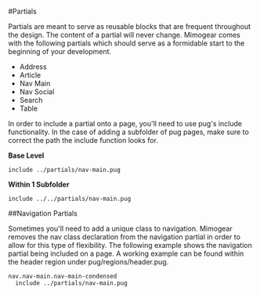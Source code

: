 #Partials

Partials are meant to serve as reusable blocks that are frequent throughout the design. The content of a partial will never change. Mimogear comes with the following partials which should serve as a formidable start to the beginning of your development.

* Address
* Article
* Nav Main
* Nav Social
* Search
* Table

In order to include a partial onto a page, you'll need to use pug's include functionality. In the case of adding a subfolder of pug pages, make sure to correct the path the include function looks for.

**Base Level**

```pug
include ../partials/nav-main.pug
```

**Within 1 Subfolder**

```pug
include ../../partials/nav-main.pug
```

##Navigation Partials

Sometimes you'll need to add a unique class to navigation. Mimogear removes the nav class declaration from the navigation partial in order to allow for this type of flexibility. The following example shows the navigation partial being included on a page. A working example can be found within the header region under pug/regions/header.pug.

```pug
nav.nav-main.nav-main-condensed
  include ../partials/nav-main.pug
```
